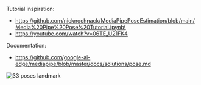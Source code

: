 Tutorial inspiration:
 - https://github.com/nicknochnack/MediaPipePoseEstimation/blob/main/Media%20Pipe%20Pose%20Tutorial.ipynb\
 - https://youtube.com/watch?v=06TE_U21FK4

Documentation:
- https://github.com/google-ai-edge/mediapipe/blob/master/docs/solutions/pose.md

![33 poses landmark](https://github.com/user-attachments/assets/036d9303-1f64-4e30-b76a-b02e975c7982)
